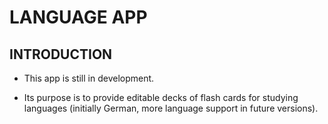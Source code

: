 # LANGUAGE APP

## INTRODUCTION

* This app is still in development.

* Its purpose is to provide editable decks of flash cards for studying languages (initially German, more language support in future versions).

